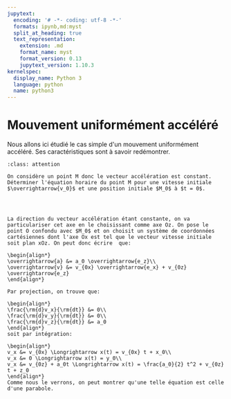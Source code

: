 ```yaml
---
jupytext:
  encoding: '# -*- coding: utf-8 -*-'
  formats: ipynb,md:myst
  split_at_heading: true
  text_representation:
    extension: .md
    format_name: myst
    format_version: 0.13
    jupytext_version: 1.10.3
kernelspec:
  display_name: Python 3
  language: python
  name: python3
---
```

# Mouvement uniformément accéléré


Nous allons ici étudié le cas simple d'un mouvement uniformément accéléré. Ses caractéristiques sont à savoir redémontrer.


````{admonition} Exercice 
:class: attention

On considère un point M donc le vecteur accélération est constant. Déterminer l'équation horaire du point M pour une vitesse initiale $\overrightarrow{v_0}$ et une position initiale $M_0$ à $t = 0$.

````
````{dropdown}
 


La direction du vecteur accélération étant constante, on va particulariser cet axe en le choisissant comme axe Oz. On pose le point O confondu avec $M_0$ et on choisit un système de coordonnées cartésiennes dont l'axe Ox est tel que le vecteur vitesse initiale soit plan xOz. On peut donc écrire  que:

\begin{align*}
\overrightarrow{a} &= a_0 \overrightarrow{e_z}\\
\overrightarrow{v} &= v_{0x} \overrightarrow{e_x} + v_{0z} \overrightarrow{e_z}
\end{align*}

Par projection, on trouve que:

\begin{align*}
\frac{\rm{d}v_x}{\rm{dt}} &= 0\\
\frac{\rm{d}v_y}{\rm{dt}} &= 0\\
\frac{\rm{d}v_z}{\rm{dt}} &= a_0
\end{align*}
soit par intégration:

\begin{align*}
v_x &= v_{0x} \Longrightarrow x(t) = v_{0x} t + x_0\\
v_x &= 0 \Longrightarrow x(t) = y_0\\
v_x &= v_{0z} + a_0t \Longrightarrow x(t) = \frac{a_0}{2} t^2 + v_{0z} t + z_0
\end{align*}
Comme nous le verrons, on peut montrer qu'une telle équation est celle d'une parabole.

````

